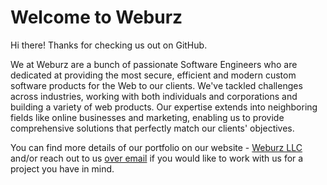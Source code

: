 # Welcome to Weburz

Hi there! Thanks for checking us out on GitHub.

We at Weburz are a bunch of passionate Software Engineers who are dedicated at providing the
most secure, efficient and modern custom software products for the Web to our clients. We've
tackled challenges across industries, working with both individuals and corporations and
building a variety of web products. Our expertise extends into neighboring fields like online
businesses and marketing, enabling us to provide comprehensive solutions that perfectly match
our clients' objectives.

You can find more details of our portfolio on our website - [Weburz LLC](https://weburz.com) and/or
reach out to us [over email](mailto:contact@weburz.com) if you would like to work with us for a
project you have in mind.

